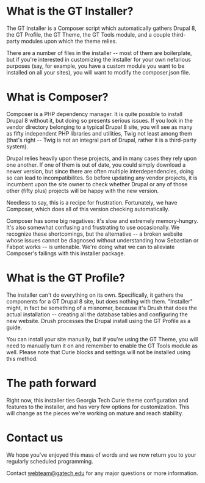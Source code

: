 # What is the GT Installer?

The GT Installer is a Composer script which automatically gathers Drupal 8, the GT Profile, the GT Theme, the GT Tools module, and a couple third-party modules upon which the theme relies.

There are a number of files in the installer -- most of them are boilerplate, but if you're interested in customizing the installer for your own nefarious purposes (say, for example, you have a custom module you want to be installed on all your sites), you will want to modify the composer.json file.

# What is Composer?

Composer is a PHP dependency manager. It is quite possible to install Drupal 8 without it, but doing so presents serious issues. If you look in the vendor directory belonging to a typical Drupal 8 site, you will see as many as fifty independent PHP libraries and utilities, Twig not least among them (that's right -- Twig is not an integral part of Drupal, rather it is a third-party system).

Drupal relies heavily upon these projects, and in many cases they rely upon one another. If one of them is out of date, you could simply download a newer version, but since there are often multiple interdependencies, doing so can lead to incompatibilites. So before updating any vendor projects, it is incumbent upon the site owner to check whether Drupal or any of those other (fifty plus) projects will be happy with the new version.

Needless to say, this is a recipe for frustration. Fortunately, we have Composer, which does all of this version checking automatically.

Composer has some big negatives: it's slow and extremely memory-hungry. It's also somewhat confusing and frustrating to use occasionally. We recognize these shortcomings, but the alternative -- a broken website whose issues cannot be diagnosed without understanding how Sebastian or Fabpot works -- is untenable. We're doing what we can to alleviate Composer's failings with this installer package.

# What is the GT Profile?

The installer can't do everything on its own. Specifically, it gathers the components for a GT Drupal 8 site, but does nothing with them. "Installer" might, in fact be something of a misnomer, because it's Drush that does the actual installation -- creating all the database tables and configuring the new website. Drush processes the Drupal install using the GT Profile as a guide. 

You can install your site manually, but if you're using the GT Theme, you will need to manually turn it on and remember to enable the GT Tools module as well. Please note that Curie blocks and settings will not be installed using this method. 

# The path forward

Right now, this installer ties Georgia Tech Curie theme configuration and features to the installer, and has very few options for customization. This will change as the pieces we're working on mature and reach stability. 

# Contact us

We hope you've enjoyed this mass of words and we now return you to your regularly scheduled programming.

Contact webteam@gatech.edu for any major questions or more information.
